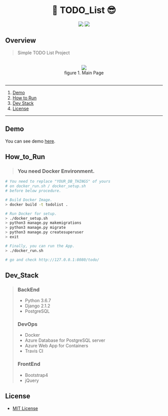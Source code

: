 <h1 align="center">📒 TODO_List 😎</h1>

<p align="center">
	<a href="https://github.com/jaeho93/TODO-List/blob/master/LICENSE"><img src="https://img.shields.io/github/license/mashape/apistatus.svg"></a>
	<a href="https://travis-ci.com/jaeho93/TODO-List/"><img src="https://travis-ci.com/jaeho93/TODO-List.svg?token=uXH6DrxqNzFngpRF4bXk&branch=master"></a>	
</p>

## Overview

> Simple TODO List Project

<br>
<div align="middle">
<img src="https://github.com/jaeho93/TODO-List/blob/master/img/overview.png">
<br>
figure 1. Main Page
</div>

<br>

******

1. [Demo](#Demo)
2. [How to Run](#How__to_Run)
3. [Dev Stack](#Dev_Stack)
4. [License](#license)

******


## Demo

You can see demo [here](https://winter1.azurewebsites.net/todo/).

## How_to_Run

> ### You need Docker Environment.
>

```bash
# You need to replace "YOUR_DB_THINGS" of yours
# on docker_run.sh / docker_setup.sh
# before below procedure.

# Build Docker Image.
> docker build -t todolist .

# Run Docker for setup.
> ./docker_setup.sh
> python3 manage.py makemigrations
> python3 manage.py migrate
> python3 manage.py createsuperuser
> exit

# Finally, you can run the App.
> ./docker_run.sh

# go and check http://127.0.0.1:8080/todo/
```


## Dev_Stack

> ### BackEnd
> - Python 3.6.7
> - Django 2.1.2
> - PostgreSQL
>
> ### DevOps
> - Docker
> - Azure Database for PostgreSQL server
> - Azure Web App for Containers
> - Travis CI
>
> ### FrontEnd
> - Bootstrap4
> - jQuery


## License

* [MIT License](LICENSE)
